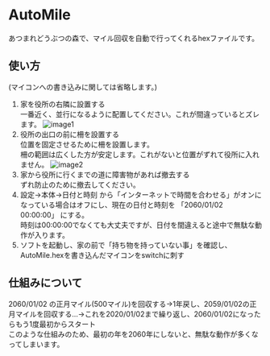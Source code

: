 # AutoMile
あつまれどうぶつの森で、マイル回収を自動で行ってくれるhexファイルです。

## 使い方
(マイコンへの書き込みに関しては省略します。)
1. 家を役所の右隣に設置する\
一番近く、並行になるように配置してください。これが間違っているとズレます。
![image1](https://user-images.githubusercontent.com/64645053/89280768-14ba4400-d684-11ea-8ca7-43e5ef2fd568.jpg)
2. 役所の出口の前に柵を設置する \
位置を固定させるために柵を設置します。\
柵の範囲は広くした方が安定します。これがないと位置がずれて役所に入れません。
![image2](https://user-images.githubusercontent.com/64645053/89280777-18e66180-d684-11ea-9331-a6f65c4d4f40.jpg)
3. 家から役所に行くまでの道に障害物があれば撤去する\
ずれ防止のために撤去してください。
4. 設定→本体→日付と時刻 から「インターネットで時間を合わせる」がオンになっている場合はオフにし、現在の日付と時刻を 「2060/01/02 00:00:00」 にする。\
時刻は00:00:00でなくても大丈夫ですが、日付を間違えると途中で無駄な動作が入ります。
5. ソフトを起動し、家の前で「持ち物を持っていない事」を確認し、AutoMile.hexを書き込んだマイコンをswitchに刺す

## 仕組みについて
2060/01/02 の正月マイル(500マイル)を回収する→1年戻し、2059/01/02の正月マイルを回収する...→これを2020/01/02まで繰り返し、2060/01/02になったらもう1度最初からスタート\
このような仕組みのため、最初の年を2060年にしないと、無駄な動作が多くなってしまいます。